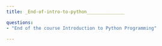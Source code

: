 ```yaml
---
title: _End-of-intro-to-python______________

questions:
- "End of the course Introduction to Python Programming"

---
```

